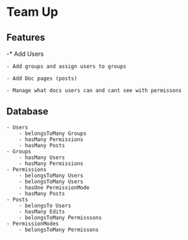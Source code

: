 # Team Up 

## Features
    
   -* Add Users

    - Add groups and assign users to groups

    - Add Doc pages (posts)

    - Manage what docs users can and cant see with permissons

## Database

    - Users
        - belongsToMany Groups
        - hasMany Permissions
        - hasMany Posts
    - Groups
        - hasMany Users
        - hasMany Permissions
    - Permissions
        - belongsToMany Users
        - belongsToMany Users
        - hasOne PermissionMode
        - hasMany Posts
    - Posts
        - belongsTo Users
        - hasMany Edits
        - belongsToMany Permisssons
    - PermissionModes
        - belongsToMany Permissons
